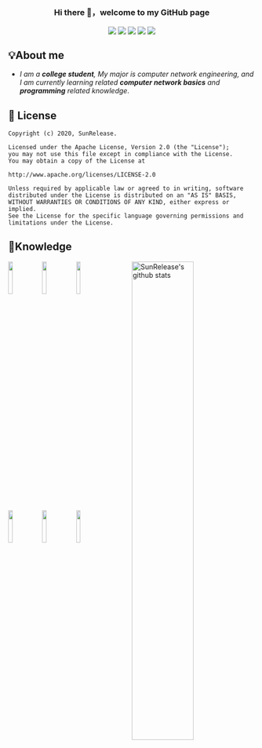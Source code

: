 <h3 align="center">Hi there 👋，welcome to my GitHub page</h3>
<p align="center">
  
  <img align="center" src="https://img.shields.io/badge/-CSS3-%231572B6?style=flat-square&logo=css3" />
  <img align="center" src="https://img.shields.io/badge/-JavaScript-%23CC6699?style=flat-square&logo=JavaScript&logoColor=ffffff" />
  <img align="center" src="https://img.shields.io/badge/-Python-black?style=flat-square&logo=Python" />
  <img align="center" src="https://img.shields.io/badge/-C-%2300BFFF?style=flat-square&logo=C&logoColor=ffffff" />
  <img align="center" src="https://img.shields.io/badge/-MongoDB-black?style=flat-square&logo=mongodb" />

</p>

## 💡About me


- *I am a **college student**, My major is computer network engineering, and I am currently learning related **computer network basics** and **programming** related knowledge*.


## 📃 License

```
Copyright (c) 2020, SunRelease.

Licensed under the Apache License, Version 2.0 (the "License");
you may not use this file except in compliance with the License.
You may obtain a copy of the License at

http://www.apache.org/licenses/LICENSE-2.0

Unless required by applicable law or agreed to in writing, software
distributed under the License is distributed on an "AS IS" BASIS,
WITHOUT WARRANTIES OR CONDITIONS OF ANY KIND, either express or implied.
See the License for the specific language governing permissions and
limitations under the License.
```

## 📕Knowledge

<p>
  <a href="https://github.com/SunRelease">
    <img width="50%" align="right"  alt="SunRelease's github stats" src="https://github-readme-stats.vercel.app/api?username=SunRelease&show_icons=true&title_color=fff&icon_color=79ff97&text_color=9f9f9f&bg_color=151515" />
  </a>
  <code><img width="13%"  src="https://www.vectorlogo.zone/logos/python/python-ar21.svg"></code>
  <code><img width="13%" src="https://www.vectorlogo.zone/logos/mongodb/mongodb-ar21.svg"></code>
  <code><img width="13%" src="https://www.vectorlogo.zone/logos/java/java-ar21.svg"></code>
  <br />
  <code><img width="13%" src="https://www.vectorlogo.zone/logos/google_chrome/google_chrome-ar21.svg"></code>
  <code><img width="13%" src="https://www.vectorlogo.zone/logos/javascript/javascript-ar21.svg"></code>
  <code><img width="13%" src="https://www.vectorlogo.zone/logos/golang/golang-ar21.svg"></code>
  <br />
  
</p>
  


